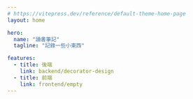 ```yaml
---
# https://vitepress.dev/reference/default-theme-home-page
layout: home

hero:
  name: "讀書筆記"
  tagline: "記錄一些小東西"

features:
  - title: 後端
    link: backend/decorator-design
  - title: 前端
    link: frontend/empty
---
```


